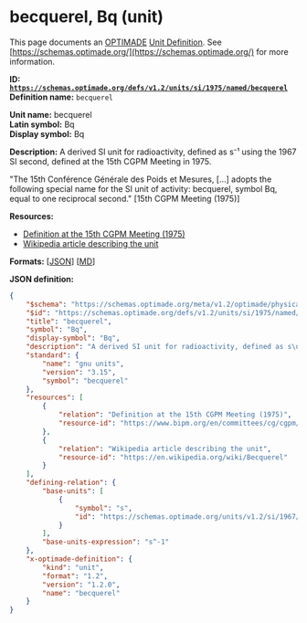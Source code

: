 # becquerel, Bq (unit)

This page documents an [OPTIMADE](https://www.optimade.org/) [Unit Definition](https://schemas.optimade.org/#definitions). See [https://schemas.optimade.org/](https://schemas.optimade.org/) for more information.

**ID: [`https://schemas.optimade.org/defs/v1.2/units/si/1975/named/becquerel`](https://schemas.optimade.org/defs/v1.2/units/si/1975/named/becquerel)**  
**Definition name:** `becquerel`

**Unit name:** becquerel  
**Latin symbol:** Bq  
**Display symbol:** Bq  
  
**Description:** A derived SI unit for radioactivity, defined as s⁻¹ using the 1967 SI second, defined at the 15th CGPM Meeting in 1975.

"The 15th Conférence Générale des Poids et Mesures, [...] adopts the following special name for the SI unit of activity: becquerel, symbol Bq, equal to one reciprocal second." [15th CGPM Meeting (1975)]

**Resources:**

- [Definition at the 15th CGPM Meeting (1975)](https://www.bipm.org/en/committees/cg/cgpm/15-1975)
- [Wikipedia article describing the unit](https://en.wikipedia.org/wiki/Becquerel)


**Formats:** [[JSON](becquerel.json)] [[MD](becquerel.md)]

**JSON definition:**

``` json
{
    "$schema": "https://schemas.optimade.org/meta/v1.2/optimade/physical_unit_definition.md",
    "$id": "https://schemas.optimade.org/defs/v1.2/units/si/1975/named/becquerel",
    "title": "becquerel",
    "symbol": "Bq",
    "display-symbol": "Bq",
    "description": "A derived SI unit for radioactivity, defined as s\u207b\u00b9 using the 1967 SI second, defined at the 15th CGPM Meeting in 1975.\n\n\"The 15th Conf\u00e9rence G\u00e9n\u00e9rale des Poids et Mesures, [...] adopts the following special name for the SI unit of activity: becquerel, symbol Bq, equal to one reciprocal second.\" [15th CGPM Meeting (1975)]",
    "standard": {
        "name": "gnu units",
        "version": "3.15",
        "symbol": "becquerel"
    },
    "resources": [
        {
            "relation": "Definition at the 15th CGPM Meeting (1975)",
            "resource-id": "https://www.bipm.org/en/committees/cg/cgpm/15-1975"
        },
        {
            "relation": "Wikipedia article describing the unit",
            "resource-id": "https://en.wikipedia.org/wiki/Becquerel"
        }
    ],
    "defining-relation": {
        "base-units": [
            {
                "symbol": "s",
                "id": "https://schemas.optimade.org/units/v1.2/si/1967/base/second"
            }
        ],
        "base-units-expression": "s^-1"
    },
    "x-optimade-definition": {
        "kind": "unit",
        "format": "1.2",
        "version": "1.2.0",
        "name": "becquerel"
    }
}
```